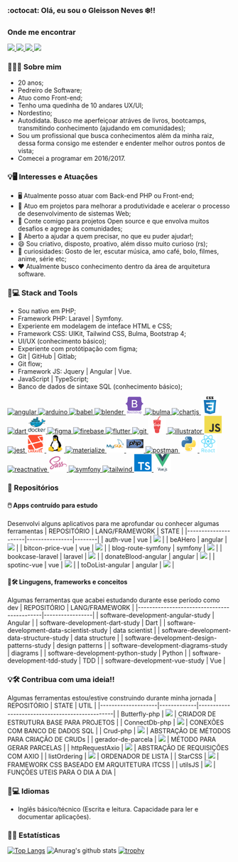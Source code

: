### :octocat: Olá, eu sou o Gleisson Neves ❄️!!
### Onde me encontrar
<span>
  <a href="https://www.linkedin.com/in/gleissonneves/" rel="nofollow noreferrer">
    <img src="https://img.shields.io/static/v1?label=me&message=Linkedin&color=0A66C2&style=for-the-badge&logo=linkedin"/>
  </a>
</span>

<span>
  <a href="https://www.figma.com/@gleissonneves" rel="nofollow noreferrer">
    <img src="https://img.shields.io/static/v1?label=me&message=Figma&color=3b1275&style=for-the-badge&logo=figma"/>
  </a>
</span>

<span>
  <a href="https://www.behance.net/gleissonneves" rel="nofollow noreferrer">
    <img src="https://img.shields.io/static/v1?label=me&message=Behance&color=1769FF&style=for-the-badge&logo=behance"/>
  </a>
</span>

<span>
  <a href="https://www.instagram.com/gleissonneves_/" rel="nofollow noreferrer">
    <img src="https://img.shields.io/static/v1?label=me&message=Instagram&color=E4405F&style=for-the-badge&logo=instagram"/>
  </a>
</span>


### 👨🏻‍💻 Sobre mim

* 20 anos;
* Pedreiro de Software;
* Atuo como Front-end;
* Tenho uma quedinha de 10 andares UX/UI;
* Nordestino;
* Autodidata. Busco me aperfeiçoar atráves de livros, bootcamps, transmitindo conhecimento (ajudando em comunidades);
* Sou um profissional que busca conhecimentos além da minha raiz, dessa forma consigo me estender e endenter melhor outros pontos de vista;
* Comecei a programar em 2016/2017.

<!--[Veja mais sobre mim no meu Portifólio 💡:blue_heart:](https://gleissonneves.github.io/gleissonneves/)-->

### 💡🖥️ Interesses e Atuações

* 🖥️ Atualmente posso atuar com Back-end PHP ou Front-end;
* 🌱 Atuo em projetos para melhorar a produtividade e acelerar o processo de desenvolvimento de sistemas Web;
* 👻 Conte comigo para projetos Open source e que envolva muitos desafios e agrege às comunidades;
* 💬 Aberto a ajudar a quem precisar, no que eu puder ajudar!;
* 😄 Sou criativo, disposto, proativo, além disso muito curioso (rs);
* 🤡 curiosidades: Gosto de ler, escutar música, amo café, bolo, filmes, anime, série etc;
* ❤️ Atualmente busco conhecimento dentro da área de arquitetura software.

### 🚀💻 Stack and Tools

* Sou nativo em PHP;
* Framework PHP: Laravel | Symfony.
* Experiente em modelagem de inteface HTML e CSS;
* Framework CSS: UIKit, Tailwind CSS, Bulma, Bootstrap 4;
* UI/UX (conhecimento básico);
* Experiente com protótipação com figma;
* Git | GitHub | Gitlab;
* Git flow;
* Framework JS: Jquery | Angular | Vue.
* JavaScript | TypeScript;
* Banco de dados de sintaxe SQL (conhecimento básico);


<p align="left"> <a href="https://angular.io" target="_blank"> <img src="https://angular.io/assets/images/logos/angular/angular.svg" alt="angular" width="40" height="40"/> </a> <a href="https://www.arduino.cc/" target="_blank"> <img src="https://cdn.worldvectorlogo.com/logos/arduino-1.svg" alt="arduino" width="40" height="40"/> </a> <a href="https://babeljs.io/" target="_blank"> <img src="https://www.vectorlogo.zone/logos/babeljs/babeljs-icon.svg" alt="babel" width="40" height="40"/> </a> <a href="https://www.blender.org/" target="_blank"> <img src="https://download.blender.org/branding/community/blender_community_badge_white.svg" alt="blender" width="40" height="40"/> </a> <a href="https://getbootstrap.com" target="_blank"> <img src="https://raw.githubusercontent.com/devicons/devicon/master/icons/bootstrap/bootstrap-plain-wordmark.svg" alt="bootstrap" width="40" height="40"/> </a> <a href="https://bulma.io/" target="_blank"> <img src="https://raw.githubusercontent.com/gilbarbara/logos/804dc257b59e144eaca5bc6ffd16949752c6f789/logos/bulma.svg" alt="bulma" width="40" height="40"/> </a> <a href="https://www.chartjs.org" target="_blank"> <img src="https://www.chartjs.org/media/logo-title.svg" alt="chartjs" width="40" height="40"/> </a> <a href="https://www.w3schools.com/css/" target="_blank"> <img src="https://raw.githubusercontent.com/devicons/devicon/master/icons/css3/css3-original-wordmark.svg" alt="css3" width="40" height="40"/> </a> <a href="https://dart.dev" target="_blank"> <img src="https://www.vectorlogo.zone/logos/dartlang/dartlang-icon.svg" alt="dart" width="40" height="40"/> </a> <a href="https://www.docker.com/" target="_blank"> <img src="https://raw.githubusercontent.com/devicons/devicon/master/icons/docker/docker-original-wordmark.svg" alt="docker" width="40" height="40"/> </a> <a href="https://www.figma.com/" target="_blank"> <img src="https://www.vectorlogo.zone/logos/figma/figma-icon.svg" alt="figma" width="40" height="40"/> </a> <a href="https://firebase.google.com/" target="_blank"> <img src="https://www.vectorlogo.zone/logos/firebase/firebase-icon.svg" alt="firebase" width="40" height="40"/> </a> <a href="https://flutter.dev" target="_blank"> <img src="https://www.vectorlogo.zone/logos/flutterio/flutterio-icon.svg" alt="flutter" width="40" height="40"/> </a> <a href="https://git-scm.com/" target="_blank"> <img src="https://www.vectorlogo.zone/logos/git-scm/git-scm-icon.svg" alt="git" width="40" height="40"/> </a> <a href="https://gulpjs.com" target="_blank"> <img src="https://raw.githubusercontent.com/devicons/devicon/master/icons/gulp/gulp-plain.svg" alt="gulp" width="40" height="40"/> </a> <a href="https://www.adobe.com/in/products/illustrator.html" target="_blank"> <img src="https://www.vectorlogo.zone/logos/adobe_illustrator/adobe_illustrator-icon.svg" alt="illustrator" width="40" height="40"/> </a> <a href="https://developer.mozilla.org/en-US/docs/Web/JavaScript" target="_blank"> <img src="https://raw.githubusercontent.com/devicons/devicon/master/icons/javascript/javascript-original.svg" alt="javascript" width="40" height="40"/> </a> <a href="https://jestjs.io" target="_blank"> <img src="https://www.vectorlogo.zone/logos/jestjsio/jestjsio-icon.svg" alt="jest" width="40" height="40"/> </a> <a href="https://laravel.com/" target="_blank"> <img src="https://raw.githubusercontent.com/devicons/devicon/master/icons/laravel/laravel-plain-wordmark.svg" alt="laravel" width="40" height="40"/> </a> <a href="https://www.linux.org/" target="_blank"> <img src="https://raw.githubusercontent.com/devicons/devicon/master/icons/linux/linux-original.svg" alt="linux" width="40" height="40"/> </a> <a href="https://materializecss.com/" target="_blank"> <img src="https://raw.githubusercontent.com/prplx/svg-logos/5585531d45d294869c4eaab4d7cf2e9c167710a9/svg/materialize.svg" alt="materialize" width="40" height="40"/> </a> <a href="https://www.mysql.com/" target="_blank"> <img src="https://raw.githubusercontent.com/devicons/devicon/master/icons/mysql/mysql-original-wordmark.svg" alt="mysql" width="40" height="40"/> </a> <a href="https://www.php.net" target="_blank"> <img src="https://raw.githubusercontent.com/devicons/devicon/master/icons/php/php-original.svg" alt="php" width="40" height="40"/> </a> <a href="https://postman.com" target="_blank"> <img src="https://www.vectorlogo.zone/logos/getpostman/getpostman-icon.svg" alt="postman" width="40" height="40"/> </a> <a href="https://www.python.org" target="_blank"> <img src="https://raw.githubusercontent.com/devicons/devicon/master/icons/python/python-original.svg" alt="python" width="40" height="40"/> </a> <a href="https://reactjs.org/" target="_blank"> <img src="https://raw.githubusercontent.com/devicons/devicon/master/icons/react/react-original-wordmark.svg" alt="react" width="40" height="40"/> </a> <a href="https://reactnative.dev/" target="_blank"> <img src="https://reactnative.dev/img/header_logo.svg" alt="reactnative" width="40" height="40"/> </a> <a href="https://sass-lang.com" target="_blank"> <img src="https://raw.githubusercontent.com/devicons/devicon/master/icons/sass/sass-original.svg" alt="sass" width="40" height="40"/> </a> <a href="https://symfony.com" target="_blank"> <img src="https://symfony.com/logos/symfony_black_03.svg" alt="symfony" width="40" height="40"/> </a> <a href="https://tailwindcss.com/" target="_blank"> <img src="https://www.vectorlogo.zone/logos/tailwindcss/tailwindcss-icon.svg" alt="tailwind" width="40" height="40"/> </a> <a href="https://www.typescriptlang.org/" target="_blank"> <img src="https://raw.githubusercontent.com/devicons/devicon/master/icons/typescript/typescript-original.svg" alt="typescript" width="40" height="40"/> </a> <a href="https://vuejs.org/" target="_blank"> <img src="https://raw.githubusercontent.com/devicons/devicon/master/icons/vuejs/vuejs-original-wordmark.svg" alt="vuejs" width="40" height="40"/> </a> </p>

### :toolbox: Repositórios
#### :computer_mouse: Apps contruído para estudo
Desenvolvi alguns aplicativos para me aprofundar ou conhecer algumas ferramentas
| REPOSITÓRIO         | LANG/FRAMEWORK | STATE  |
|---------------------|----------------|--------|
| auth-vue            | vue            | <img src="https://img.shields.io/badge/status project-finished-red"/> |
| beAHero             | angular        | <img src="https://img.shields.io/badge/status project-finished-red"/> |
| bitcon-price-vue    | vue            | <img src="https://img.shields.io/badge/status project-finished-red"/> |
| blog-route-symfony  | symfony        | <img src="https://img.shields.io/badge/status project-finished-red"/> |
| bookcase-laravel    | laravel        | <img src="https://img.shields.io/badge/status project-finished-red"/> |
| donateBlood-angular | angular        | <img src="https://img.shields.io/badge/status project-finished-red"/> |
| spotinc-vue         | vue            | <img src="https://img.shields.io/badge/status project-finished-red"/> |
| toDoList-angular    | angular        | <img src="https://img.shields.io/badge/status project-finished-red"/> |


#### :bookmark_tabs::hammer_and_wrench: Lingugens, frameworks e conceitos
Algumas ferramentas que acabei estudando durante esse período como dev 
| REPOSITÓRIO                                | LANG/FRAMEWORK  |
|--------------------------------------------|-----------------|
| software-development-angular-study         | Angular         |
| software-development-dart-study            | Dart            |
| software-development-data-scientist-study  | data scientist  |
| software-development-data-structure-study  | data structure  |
| software-development-design-patterns-study | design patterns |
| software-development-diagrams-study        | diagrams        |
| software-development-python-study          | Python          |
| software-development-tdd-study             | TDD             |
| software-development-vue-study             | Vue             |


### :bulb::hammer_and_wrench: Contribua com uma ideia!!
Algumas ferramentas estou/estive construindo durante minha jornada
| REPOSITÓRIO        | STATE       | UTIL                                           |
|--------------------|-------------|------------------------------------------------|
| Butterfly-php      | <img src="https://img.shields.io/badge/status project-depreciated-red"/> | CRIADOR DE ESTRUTURA BASE PARA PROJETOS        |
| ConnectDb-php      | <img src="https://img.shields.io/badge/status project-depreciated-red"/> | CONEXÕES COM BANCO DE DADOS SQL                |
| Crud-php           | <img src="https://img.shields.io/badge/status project-depreciated-red"/> | ABSTRAÇÃO DE MÉTODOS PARA CRIAÇÃO DE CRUDs     |
| gerador-de-parcela | <img src="https://img.shields.io/badge/status project-welcome-green"/> | MÉTODO PARA GERAR PARCELAS                       |
| httpRequestAxio    | <img src="https://img.shields.io/badge/status project-dev-yello"/> | ABSTRAÇÃO DE REQUISIÇÕES COM AXIO            |
| listOrdering       | <img src="https://img.shields.io/badge/status project-welcome-green"/> | ORDENADOR DE LISTA                               |
| StarCSS            | <img src="https://img.shields.io/badge/status project-depreciated-red"/> | FRAMEWORK CSS BASEADO EM ARQUITETURA ITCSS |
| utilsJS            | <img src="https://img.shields.io/badge/status project-dev-yello"/> | FUNÇÕES UTEIS PARA O DIA A DIA               |

### 🚀💻 Idiomas
* Inglês básico/técnico (Escrita e leitura. Capacidade para ler e documentar aplicações).

### 🧮📐 Estatísticas

[![Top Langs](https://github-readme-stats.vercel.app/api/top-langs/?username=gleissonneves&hide=html,hack&theme=tokyonight)](https://github.com/anuraghazra/github-readme-stats)
![Anurag's github stats](https://github-readme-stats.vercel.app/api?username=gleissonneves&show_icons=true&theme=tokyonight)
[![trophy](https://github-profile-trophy.vercel.app/?username=gleissonneves&theme=gruvbox)](https://github.com/gleissonneves/github-profile-trophy)

